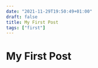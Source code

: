 ```yaml
---
date: "2021-11-29T19:50:49+01:00"
draft: false
title: My First Post
tags: ["first"]
---
```


# My First Post